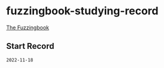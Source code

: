 # fuzzingbook-studying-record

[The Fuzzingbook](https://github.com/uds-se/fuzzingbook/tree/4cf3433ec2883e452f58c992704cfb464c93152e)

## Start Record
    2022-11-18 